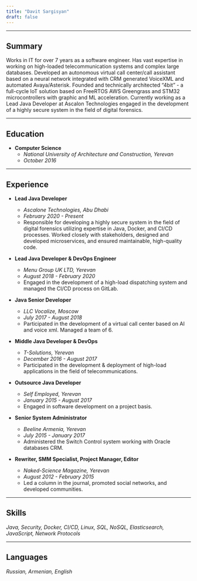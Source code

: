 ```yaml
---
title: "Davit Sargisyan"
draft: false
---
```


---

## **Summary**
Works in IT for over 7 years as a software engineer. Has vast expertise in working on high-loaded telecommunication systems and complex large databases. Developed an autonomous virtual call center/call assistant based on a neural network integrated with CRM generated VoiceXML and automated Avaya/Asterisk. Founded and technically architected “4bit” - a full-cycle IoT solution based on FreeRTOS AWS Greengrass and STM32 microcontrollers with graphic and ML acceleration. Currently working as a Lead Java Developer at Ascalon Technologies engaged in the development of a highly secure system in the field of digital forensics.

---

## **Education**
- **Computer Science**
  - *National University of Architecture and Construction, Yerevan*
  - *October 2016*

---

## **Experience**
- **Lead Java Developer**
  - *Ascalone Technologies, Abu Dhabi*
  - *February 2020 - Present*
  - Responsible for developing a highly secure system in the field of digital forensics utilizing expertise in Java, Docker, and CI/CD processes. Worked closely with stakeholders, designed and developed microservices, and ensured maintainable, high-quality code.

- **Lead Java Developer & DevOps Engineer**
  - *Menu Group UK LTD, Yerevan*
  - *August 2018 - February 2020*
  - Engaged in the development of a high-load dispatching system and managed the CI/CD process on GitLab.

- **Java Senior Developer**
  - *LLC Vocalize, Moscow*
  - *July 2017 - August 2018*
  - Participated in the development of a virtual call center based on AI and voice xml. Managed a team of 6.

- **Middle Java Developer & DevOps**
  - *T-Solutions, Yerevan*
  - *December 2016 - August 2017*
  - Participated in the development & deployment of high-load applications in the field of telecommunications.

- **Outsource Java Developer**
  - *Self Employed, Yerevan*
  - *January 2015 - August 2017*
  - Engaged in software development on a project basis.

- **Senior System Administrator**
  - *Beeline Armenia, Yerevan*
  - *July 2015 - January 2017*
  - Administered the Switch Control system working with Oracle databases CRM.

- **Rewriter, SMM Specialist, Project Manager, Editor**
  - *Naked-Science Magazine, Yerevan*
  - *August 2012 - February 2015*
  - Led a column in the journal, promoted social networks, and developed communities.

---

## **Skills**
*Java, Security, Docker, CI/CD, Linux, SQL, NoSQL, Elasticsearch, JavaScript, Network Protocols*

---

## **Languages**
*Russian, Armenian, English*

